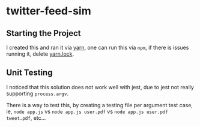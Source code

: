 # twitter-feed-sim

## Starting the Project

I created this and ran it via [yarn](https://yarnpkg.com/), one can run this via `npm`, if there is issues running it, delete [yarn.lock](./yarn.lock).

## Unit Testing 

I noticed that this solution does not work well with jest, due to jest not really supporting `process.argv`.

There is a way to test this, by creating a testing file per argument test case, ie, `node app.js` vs `node app.js user.pdf` vs `node app.js user.pdf tweet.pdf`, etc...
